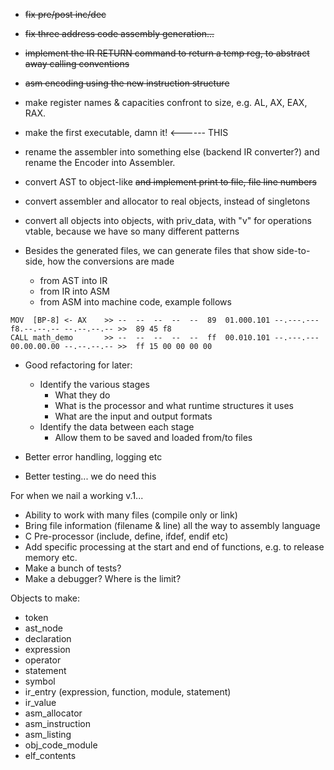 * ~~fix pre/post inc/dec~~
* ~~fix three address code assembly generation...~~
* ~~implement the IR RETURN command to return a temp reg, to abstract away calling conventions~~
* ~~asm encoding using the new instruction structure~~
* make register names & capacities confront to size, e.g. AL, AX, EAX, RAX.
* make the first executable, damn it! <------ THIS
* rename the assembler into something else (backend IR converter?) and rename the Encoder into Assembler.
* convert AST to object-like ~~and implement print to file, file line numbers~~
* convert assembler and allocator to real objects, instead of singletons
* convert all objects into objects, with priv_data, with "v" for operations vtable, because we have so many different patterns

* Besides the generated files, we can generate files that show side-to-side, how the conversions are made
  * from AST into IR
  * from IR into ASM
  * from ASM into machine code, example follows

```
MOV  [BP-8] <- AX    >> --  --  --  --  --  89  01.000.101 --.---.--- f8.--.--.-- --.--.--.-- >>  89 45 f8
CALL math_demo       >> --  --  --  --  --  ff  00.010.101 --.---.--- 00.00.00.00 --.--.--.-- >>  ff 15 00 00 00 00
```

* Good refactoring for later: 
  * Identify the various stages
    * What they do
    * What is the processor and what runtime structures it uses
    * What are the input and output formats
  * Identify the data between each stage
    * Allow them to be saved and loaded from/to files

* Better error handling, logging etc
* Better testing... we do need this
 



For when we nail a working v.1...

* Ability to work with many files (compile only or link)
* Bring file information (filename & line) all the way to assembly language
* C Pre-processor (include, define, ifdef, endif etc)
* Add specific processing at the start and end of functions, e.g. to release memory etc.
* Make a bunch of tests?
* Make a debugger? Where is the limit?


Objects to make:

* token
* ast_node
* declaration
* expression
* operator
* statement
* symbol
* ir_entry (expression, function, module, statement)
* ir_value
* asm_allocator
* asm_instruction
* asm_listing
* obj_code_module
* elf_contents
